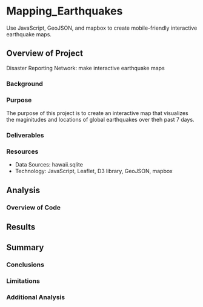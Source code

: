 # Mapping_Earthquakes
 Use JavaScript, GeoJSON, and mapbox to create mobile-friendly interactive earthquake maps. 

## Overview of Project
Disaster Reporting Network: make interactive earthquake maps

### Background
### Purpose
The purpose of this project is to create an interactive map that visualizes the maginitudes and locations of global earthquakes over theh past 7 days.

### Deliverables
### Resources
 - Data Sources: hawaii.sqlite
 - Technology: JavaScript, Leaflet, D3 library, GeoJSON, mapbox

 ## Analysis
 ### Overview of Code


 ## Results
 
 ## Summary
 ### Conclusions
 ### Limitations
 ### Additional Analysis
